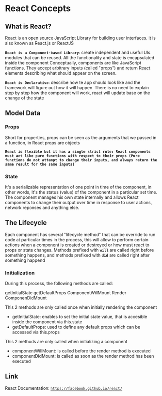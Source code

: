 # React Concepts

## What is React?
React is an open source JavaScript Library for building user interfaces.  It is also known as React.js or ReactJS

**`React is a Component-based Library`**: create independent and useful UIs modules that can be reused.  All the functionality and state is encapsulated inside the component  Conceptually, components are like JavaScript functions.  They accept arbitrary inputs (called "props") and return React elements describing what should appear on the screen.  

**`React is Declarative`**: describe how te app should look like and the framework will figure out how it will happen.  There is no need to explain step by step how the component will work, react will update base on the change of the state

## Model Data

### Props
Short for properties, props can be seen as the arguments that we passed in a function, in React props are objects 

**`React is flexible but it has a single strict rule: React components must act like pure functions with respect to their props (Pure functions do not attempt to change their inputs, and always return the same result for the same inputs) `**

### State
It's a serializable representation of one point in time of the component, in other words, It's the status (value) of the component in a particular set time.  The component manages his own state internally and allows React components to change their output over time in response to user actions, network reponses and anything else.

## The Lifecycle
Each component has several "lifecycle method" that can be override to run code at particular times in the process, this will allow to perform certain actions when a component is created or destroyed or how must react to props or state changes.  Methods prefixed with **`will`** are called right before something happens, and methods prefixed with **`did`** are called right after something happend

### Initialization
During this process, the following methods are called:

getInitialState
getDefaultProps
ComponentWillMount
Render
ComponenDidMount

This 2 methods are only called once when initially rendering the component
- getInitialState: enables to set the initial state value, that is accesible inside the component via this.state
- getDefaultProps: used to define any default props which can be accessed via this.props


This 2 methods are only called when initializing a component
- componentWillMount: is called before the render method is executed
- componentDidMount: is called as soon as the render method has been executed

## Link
React Documentation: [`https://facebook.github.io/react/`](https://facebook.github.io/react/)